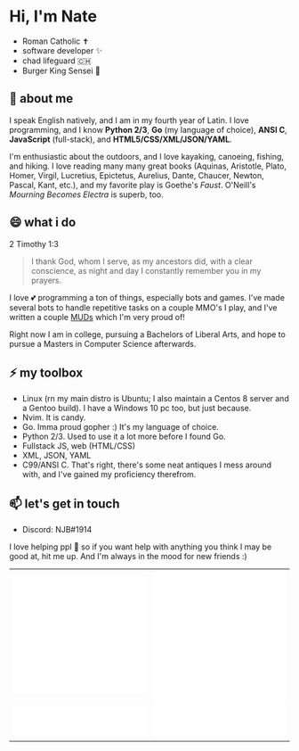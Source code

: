 # Hi, I'm Nate

 - Roman Catholic ✝️
 - software developer ✨
 - chad lifeguard 🇨🇭
 - Burger King Sensei 🍔

## 🔭 about me

I speak English natively, and I am in my fourth year of Latin. I love programming, and I know **Python 2/3**, **Go** (my language of choice), **ANSI C**, **JavaScript** (full-stack), and **HTML5/CSS/XML/JSON/YAML**.

I'm enthusiastic about the outdoors, and I love kayaking, canoeing, fishing, and hiking. I love reading many many great books (Aquinas, Aristotle, Plato, Homer, Virgil, Lucretius, Epictetus, Aurelius, Dante, Chaucer, Newton, Pascal, Kant, etc.), and my favorite play is Goethe's *Faust*. O'Neill's *Mourning Becomes Electra* is superb, too.

## 😄 what i do

2 Timothy 1:3
<blockquote>
  I thank God, whom I serve, as my ancestors did, with a clear conscience, as night and day I constantly remember you in my prayers.
</blockquote>

I love 💕 programming a ton of things, especially bots and games. I've made several bots to handle repetitive tasks on a couple MMO's I play, and I've written a couple [MUDs](http://www.wikipedia.org/wiki/MUD) which I'm very proud of!

Right now I am in college, pursuing a Bachelors of Liberal Arts, and hope to pursue a Masters in Computer Science afterwards.

## ⚡ my toolbox
 - Linux (rn my main distro is Ubuntu; I also maintain a Centos 8 server and a Gentoo build). I have a Windows 10 pc too, but just because.
 - Nvim. It is candy.
 - Go. Imma proud gopher :) It's my language of choice.
 - Python 2/3. Used to use it a lot more before I found Go.
 - Fullstack JS, web (HTML/CSS)
 - XML, JSON, YAML
 - C99/ANSI C. That's right, there's some neat antiques I mess around with, and I've gained my proficiency therefrom.

## 📫 let's get in touch

 - Discord: NJB#1914

I love helping ppl 👯 so if you want help with anything you think I may be good at, hit me up. And I'm always in the mood for new friends :)


<table>
  <tr>
    <td align="center">
      <img src="https://github.com/servusdei2018/servusdei2018/blob/main/metrics.classic.svg">
    </td>
    <td align="center">
      <img src="https://github.com/servusdei2018/servusdei2018/blob/main/metrics.plugin.achievements.svg">
    </td>
  </tr>
  <tr>
    <td align="center">
      <img src="https://github.com/servusdei2018/servusdei2018/blob/main/metrics.plugin.languages.svg">
    </td>
    <td align="center">
      <img src="https://github.com/servusdei2018/servusdei2018/blob/main/metrics.plugin.reactions.svg">
    </td>
  </tr>
</table>
